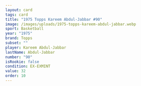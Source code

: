 ```yaml
---
layout: card
tags: card
title: "1975 Topps Kareem Abdul-Jabbar #90"
image: /images/uploads/1975-topps-kareem-abdul-jabbar.webp
sport: Basketball
year: "1975"
brand: Topps
subset: ""
player: Kareem Abdul-Jabbar
lastName: Abdul-Jabbar
number: "90"
isRookie: false
condition: EX-EXMINT
value: 32
order: 10
---
```

